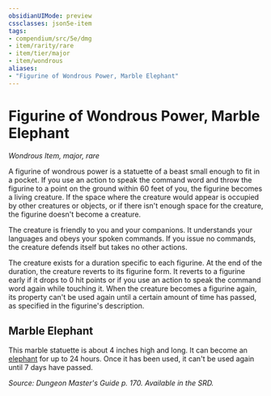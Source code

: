 ```yaml
---
obsidianUIMode: preview
cssclasses: json5e-item
tags:
- compendium/src/5e/dmg
- item/rarity/rare
- item/tier/major
- item/wondrous
aliases: 
- "Figurine of Wondrous Power, Marble Elephant"
---
```

# Figurine of Wondrous Power, Marble Elephant
*Wondrous Item, major, rare*  


A figurine of wondrous power is a statuette of a beast small enough to fit in a pocket. If you use an action to speak the command word and throw the figurine to a point on the ground within 60 feet of you, the figurine becomes a living creature. If the space where the creature would appear is occupied by other creatures or objects, or if there isn't enough space for the creature, the figurine doesn't become a creature.

The creature is friendly to you and your companions. It understands your languages and obeys your spoken commands. If you issue no commands, the creature defends itself but takes no other actions.

The creature exists for a duration specific to each figurine. At the end of the duration, the creature reverts to its figurine form. It reverts to a figurine early if it drops to 0 hit points or if you use an action to speak the command word again while touching it. When the creature becomes a figurine again, its property can't be used again until a certain amount of time has passed, as specified in the figurine's description.

## Marble Elephant

This marble statuette is about 4 inches high and long. It can become an [elephant](/compendium/bestiary/beast/elephant.md) for up to 24 hours. Once it has been used, it can't be used again until 7 days have passed.

*Source: Dungeon Master's Guide p. 170. Available in the SRD.*
